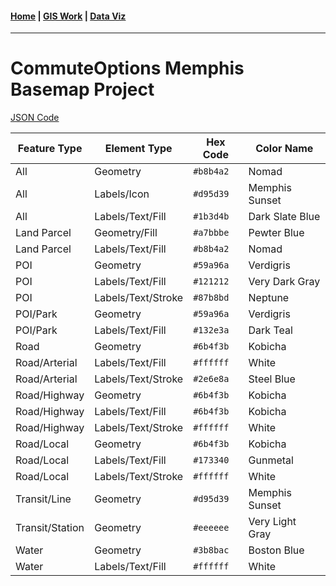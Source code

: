 #### [**Home**](https://morgansh9212.github.io/morgan_shaw_portfolio/) | [**GIS Work**](portfoliopage.md) | [**Data Viz**](/DataViz/portfoliopage.md)
---
# CommuteOptions Memphis Basemap Project


[JSON Code](commuteoptionsbm.json)




| Feature Type                | Element Type         | Hex Code   | Color Name       |
|-----------------------------|----------------------|------------|------------------|
|         All                 | Geometry             | `#b8b4a2`  | Nomad            |
|         All                 | Labels/Icon          | `#d95d39`  | Memphis Sunset   |
|         All                 | Labels/Text/Fill     | `#1b3d4b`  | Dark Slate Blue  |
|        Land Parcel          | Geometry/Fill        | `#a7bbbe`  | Pewter Blue      |
| Land Parcel                 | Labels/Text/Fill     | `#b8b4a2`  | Nomad            |
| POI                         | Geometry             | `#59a96a`  | Verdigris        |
| POI                         | Labels/Text/Fill     | `#121212`  | Very Dark Gray   |
| POI                         | Labels/Text/Stroke   | `#87b8bd`  | Neptune          |
| POI/Park                    | Geometry             | `#59a96a`  | Verdigris        |
| POI/Park                    | Labels/Text/Fill     | `#132e3a`  | Dark Teal        |
| Road                        | Geometry             | `#6b4f3b`  | Kobicha          |
| Road/Arterial               | Labels/Text/Fill     | `#ffffff`  | White            |
| Road/Arterial               | Labels/Text/Stroke   | `#2e6e8a`  | Steel Blue       |
| Road/Highway                | Geometry             | `#6b4f3b`  | Kobicha          |
| Road/Highway                | Labels/Text/Fill     | `#6b4f3b`  | Kobicha          |
| Road/Highway                | Labels/Text/Stroke   | `#ffffff`  | White            |
| Road/Local                  | Geometry             | `#6b4f3b`  | Kobicha          |
| Road/Local                  | Labels/Text/Fill     | `#173340`  | Gunmetal         |
| Road/Local                  | Labels/Text/Stroke   | `#ffffff`  | White            |
| Transit/Line                | Geometry             | `#d95d39`  | Memphis Sunset   |
| Transit/Station             | Geometry             | `#eeeeee`  | Very Light Gray  |
| Water                       | Geometry             | `#3b8bac`  | Boston Blue      |
| Water                       | Labels/Text/Fill     | `#ffffff`  | White            |
